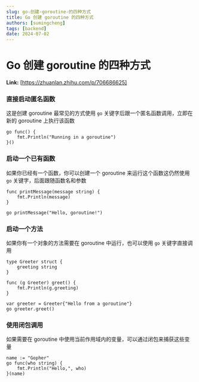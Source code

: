 ```yaml
---
slug: go-创建-goroutine-的四种方式
title: Go 创建 goroutine 的四种方式
authors: [sumingcheng]
tags: [backend]
date: 2024-07-02
---
```


# Go 创建 goroutine 的四种方式



 **Link:** [https://zhuanlan.zhihu.com/p/706686625]

### 直接启动匿名函数  

这是创建 goroutine 最常见的方式使用 `go` 关键字后跟一个匿名函数调用，立即在新的 goroutine 上执行该函数

```
go func() {
    fmt.Println("Running in a goroutine")
}()

```
### 启动一个已有函数  

如果你已经有一个函数，你可以创建一个 goroutine 来运行这个函数这仍然使用 `go` 关键字，后面跟随函数名和参数

```
func printMessage(message string) {
    fmt.Println(message)
}
​
go printMessage("Hello, goroutine!")

```
### 启动一个方法  

如果你有一个对象的方法需要在 goroutine 中运行，也可以使用 `go` 关键字直接调用

```
type Greeter struct {
    greeting string
}
​
func (g Greeter) greet() {
    fmt.Println(g.greeting)
}
​
var greeter = Greeter{"Hello from a goroutine"}
go greeter.greet()

```
### 使用闭包调用  

如果需要在 goroutine 中使用当前作用域内的变量，可以通过闭包来捕获这些变量

```
name := "Gopher"
go func(who string) {
    fmt.Println("Hello,", who)
}(name)

```